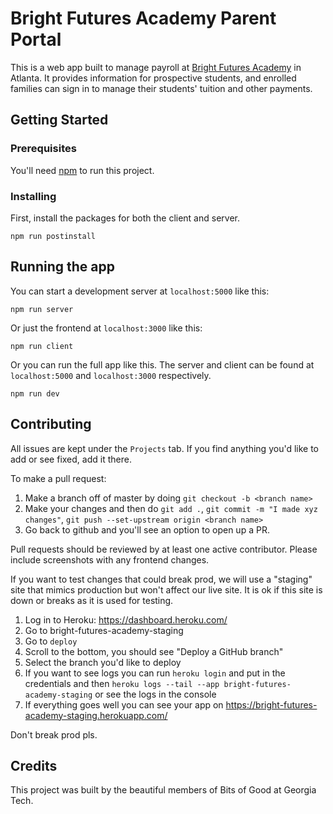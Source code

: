 # Bright Futures Academy Parent Portal
This is a web app built to manage payroll at [Bright Futures Academy](
http://brightfuturesatl.org/the-program/academy/) in Atlanta.
It provides information for prospective students, and enrolled families
can sign in to manage their students' tuition and other payments. 

## Getting Started
### Prerequisites
You'll need [npm](https://nodejs.org/en/) to run this project.

### Installing
First, install the packages for both the client and server.
```
npm run postinstall
```

## Running the app
You can start a development server at `localhost:5000` like this:
```
npm run server
```
Or just the frontend at `localhost:3000` like this:
```
npm run client
```
Or you can run the full app like this. The server and client can be found at 
`localhost:5000` and `localhost:3000` respectively.
```
npm run dev
```

## Contributing
All issues are kept under the `Projects` tab. If you find anything you'd like to
add or see fixed, add it there. 

To make a pull request:

1. Make a branch off of master by doing `git checkout -b <branch name>`
2. Make your changes and then do `git add .`, `git commit -m "I made xyz changes"`, `git push --set-upstream origin <branch name>`
3. Go back to github and you'll see an option to open up a PR.

Pull requests should be reviewed by at least one active contributor. 
Please include screenshots with any frontend changes.

If you want to test changes that could break prod, we will use a "staging" site that mimics production but won't affect our live site. It is ok if this site is down or breaks as it is used for testing.

1. Log in to Heroku: https://dashboard.heroku.com/
2. Go to bright-futures-academy-staging
3. Go to `deploy`
4. Scroll to the bottom, you should see "Deploy a GitHub branch"
5. Select the branch you'd like to deploy
6. If you want to see logs you can run `heroku login` and put in the credentials and then `heroku logs --tail --app bright-futures-academy-staging` or see the logs in the console
7. If everything goes well you can see your app on https://bright-futures-academy-staging.herokuapp.com/

Don't break prod pls.

## Credits
This project was built by the beautiful members of Bits of Good at Georgia Tech. 
